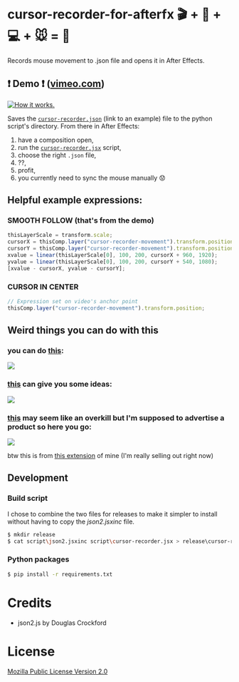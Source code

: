 # cursor-recorder-for-afterfx :clapper: + :movie_camera: + :computer: + :mouse: = :sparkler: 

Records mouse movement to .json file and opens it in After Effects.

## :heavy_exclamation_mark: Demo :heavy_exclamation_mark: ([vimeo.com](https://vimeo.com/289324251))

[![How it works.](https://i.vimeocdn.com/video/724944159.webp)](https://vimeo.com/289324251)

Saves the [`cursor-recorder.json`](cursor-recorder.json) (link to an example) file to the python script's directory. From there in After Effects:

1. have a composition open,
2. run the [`cursor-recorder.jsx`](script\cursor-recorder.jsx) script,
3. choose the right `.json` file,
4. ??,
5. profit,
6. you currently need to sync the mouse manually :worried:

## Helpful example expressions:

### SMOOTH FOLLOW (that's from the demo)

```javascript
thisLayerScale = transform.scale;
cursorX = thisComp.layer("cursor-recorder-movement").transform.position[0];
cursorY = thisComp.layer("cursor-recorder-movement").transform.position[1];
xvalue = linear(thisLayerScale[0], 100, 200, cursorX + 960, 1920);
yvalue = linear(thisLayerScale[0], 100, 200, cursorY + 540, 1080);
[xvalue - cursorX, yvalue - cursorY];
```

### CURSOR IN CENTER

```javascript
// Expression set on video's anchor point
thisComp.layer("cursor-recorder-movement").transform.position;
```

## Weird things you can do with this

### you can do [this][vortex-thing-video]:

[![][vortex-thing-thumbnail]][vortex-thing-video]

[vortex-thing-thumbnail]: https://i.imgur.com/J4mLmbn.png
[vortex-thing-video]: https://streamable.com/ceebw

### [this][ideas-video] can give you some ideas:

[![][ideas-thumbnail]][ideas-video]

[ideas-thumbnail]: https://i.imgur.com/NofznGx.png
[ideas-video]: https://streamable.com/zk1yi

### [this][overkill-video] may seem like an overkill but I'm supposed to advertise a product so here you go:

[![][overkill-thumbnail]][overkill-video]

btw this is from [this extension](https://github.com/JakubKoralewski/google-calendar-box-select) of mine (I'm really selling out right now)

[overkill-thumbnail]: https://i.imgur.com/HPZONha.png
[overkill-video]: https://streamable.com/rvdxr

## Development

### Build script
I chose to combine the two files for releases to make it simpler to install without having to copy the *json2.jsxinc* file.


```sh
$ mkdir release
$ cat script\json2.jsxinc script\cursor-recorder.jsx > release\cursor-recorder.jsx
```

### Python packages

```sh
$ pip install -r requirements.txt
```

# Credits

- json2.js by Douglas Crockford

# License
[Mozilla Public License Version 2.0](LICENSE)
